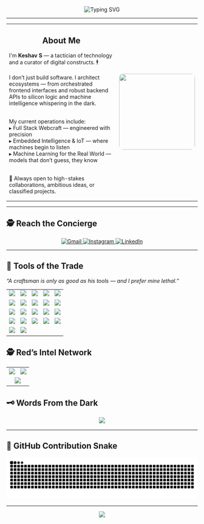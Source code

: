 <!-- Header Typing Animation -->
<div align="center">
<img src="https://readme-typing-svg.herokuapp.com?font=Press+Start+2P&duration=3000&pause=1000&color=F80000&center=true&vCenter=true&width=900&lines=They+call+me+Keshav+S;Concierge+of+Code+%7C+Architect+of+Logic;I+build+Systems+that+Speak%2C+Sense+%26+Solve..." alt="Typing SVG" />
</div>

---

<table>
  <tr>
    <td width="65%">
      <h2 align="center">About Me</h2>
      <p>
        I'm <strong>Keshav S</strong> — a tactician of technology and a curator of digital constructs. 🕴️<br><br>
I don’t just build software. I architect ecosystems — from orchestrated frontend interfaces and robust backend APIs to silicon logic and machine intelligence whispering in the dark.<br><br>

My current operations include:<br>
▸ Full Stack Webcraft — engineered with precision<br>
▸ Embedded Intelligence & IoT — where machines begin to listen<br>
▸ Machine Learning for the Real World — models that don’t guess, they know<br><br>

🤝 Always open to high-stakes collaborations, ambitious ideas, or classified projects.
      </p>
    </td>
    <td align="center">
      <img src="https://drive.google.com/file/d/17MGuWHnDipqALDRhnDHyRfpUt40FFfHg/view?usp=sharing" width="200px" height="200px" style="border-radius:10px;" />
    </td>
  </tr>
</table>

---

## 🕵️ Reach the Concierge

<p align="center">
  <a href="mailto:kodewithkeshav@gmail.com">
    <img src="https://img.shields.io/badge/Encrypted%20Mail-D14836?style=for-the-badge&logo=gmail&logoColor=white" alt="Gmail"/>
  </a>
  <a href="https://instagram.com/_.keshav1023.___">
    <img src="https://img.shields.io/badge/Follow%20the%20Trail-E4405F?style=for-the-badge&logo=instagram&logoColor=white" alt="Instagram"/>
  </a>
  <a href="https://linkedin.com/in/keshav-s-545345266">
    <img src="https://img.shields.io/badge/Professional%20Alias-0077B5?style=for-the-badge&logo=linkedin&logoColor=white" alt="LinkedIn"/>
  </a>
</p>



---

## 🧰 Tools of the Trade  
<em>“A craftsman is only as good as his tools — and I prefer mine lethal.”</em>  
<div align="center">

<table>
  <tr>
    <td><img src="https://img.shields.io/badge/C-252525?style=for-the-badge&logo=c&logoColor=white"/></td>
    <td><img src="https://img.shields.io/badge/C++-252525?style=for-the-badge&logo=c%2B%2B&logoColor=white"/></td>
    <td><img src="https://img.shields.io/badge/Python-111111?style=for-the-badge&logo=python&logoColor=ffdd54"/></td>
    <td><img src="https://img.shields.io/badge/Java-3C3C3C?style=for-the-badge&logo=openjdk&logoColor=white"/></td>
    <td><img src="https://img.shields.io/badge/Dart-1C1C1C?style=for-the-badge&logo=dart&logoColor=white"/></td>
  </tr>
  <tr>
    <td><img src="https://img.shields.io/badge/HTML5-7A0000?style=for-the-badge&logo=html5&logoColor=white"/></td>
    <td><img src="https://img.shields.io/badge/CSS3-003B73?style=for-the-badge&logo=css3&logoColor=white"/></td>
    <td><img src="https://img.shields.io/badge/JavaScript-000000?style=for-the-badge&logo=javascript&logoColor=F7DF1E"/></td>
    <td><img src="https://img.shields.io/badge/React-20232a?style=for-the-badge&logo=react&logoColor=61DAFB"/></td>
    <td><img src="https://img.shields.io/badge/Flutter-0A0A0A?style=for-the-badge&logo=flutter&logoColor=white"/></td>
  </tr>
  <tr>
    <td><img src="https://img.shields.io/badge/Node.js-263C2F?style=for-the-badge&logo=node.js&logoColor=white"/></td>
    <td><img src="https://img.shields.io/badge/Express.js-1B1B1B?style=for-the-badge&logo=express&logoColor=white"/></td>
    <td><img src="https://img.shields.io/badge/MongoDB-143328?style=for-the-badge&logo=mongodb&logoColor=white"/></td>
    <td><img src="https://img.shields.io/badge/MySQL-2E3A59?style=for-the-badge&logo=mysql&logoColor=white"/></td>
    <td><img src="https://img.shields.io/badge/Firebase-362213?style=for-the-badge&logo=firebase&logoColor=FFCA28"/></td>
  </tr>
  <tr>
    <td><img src="https://img.shields.io/badge/TailwindCSS-0A0F0F?style=for-the-badge&logo=tailwind-css&logoColor=38B2AC"/></td>
    <td><img src="https://img.shields.io/badge/Bootstrap-250055?style=for-the-badge&logo=bootstrap&logoColor=white"/></td>
    <td><img src="https://img.shields.io/badge/OpenCV-2E2E2E?style=for-the-badge&logo=opencv&logoColor=white"/></td>
    <td><img src="https://img.shields.io/badge/TensorFlow-300000?style=for-the-badge&logo=TensorFlow&logoColor=FF6F00"/></td>
    <td><img src="https://img.shields.io/badge/Numpy-1A1A1A?style=for-the-badge&logo=numpy&logoColor=white"/></td>
  </tr>
  <tr>
    <td><img src="https://img.shields.io/badge/Pandas-0A0A0A?style=for-the-badge&logo=pandas&logoColor=white"/></td>
    <td><img src="https://img.shields.io/badge/Matplotlib-191919?style=for-the-badge&logo=Matplotlib&logoColor=white"/></td>
  </tr>
</table>

</div>


## 🕵️ Red’s Intel Network

<div align="center">

  <table>
    <tr>
      <td align="center" width="50%">
        <img src="https://github-readme-stats.vercel.app/api?username=kodewithkeshav&show_icons=true&theme=radical&hide_border=false&count_private=true" width="95%" />
      </td>
      <td align="center" width="50%">
        <img src="https://nirzak-streak-stats.vercel.app/?user=kodewithkeshav&theme=radical&hide_border=false" width="95%" />
      </td>
    </tr>
    <tr>
      <td colspan="2" align="center">
        <img src="https://github-readme-activity-graph.vercel.app/graph?username=kodewithkeshav&theme=react-dark&bg_color=0D0D0D&hide_border=true&area=true&custom_title=Red’s%20Intel%20Network&area_color=F80000&color=F80000&line=F80000&point=FFFFFF" width="100%"/>
      </td>
    </tr>
  </table>

</div>

## 🗝️ Words From the Dark

<p align="center">
  <img src="https://quotes-github-readme.vercel.app/api?type=horizontal&theme=dark"/>
</p>

---

## 🐍 GitHub Contribution Snake

  <source media="(prefers-color-scheme: dark)" srcset="https://raw.githubusercontent.com/KodeWithKeshav/KodeWithKeshav/output/github-snake-dark.svg" />
  <source media="(prefers-color-scheme: light)" srcset="https://raw.githubusercontent.com/KodeWithKeshav/KodeWithKeshav/output/github-snake.svg" />
  <img alt="GitHub Snake Animation" src="https://raw.githubusercontent.com/KodeWithKeshav/KodeWithKeshav/output/github-snake.svg" />


---

<p align="center">
  <img src="https://capsule-render.vercel.app/api?type=waving&color=gradient&height=100&section=footer"/>
</p>
